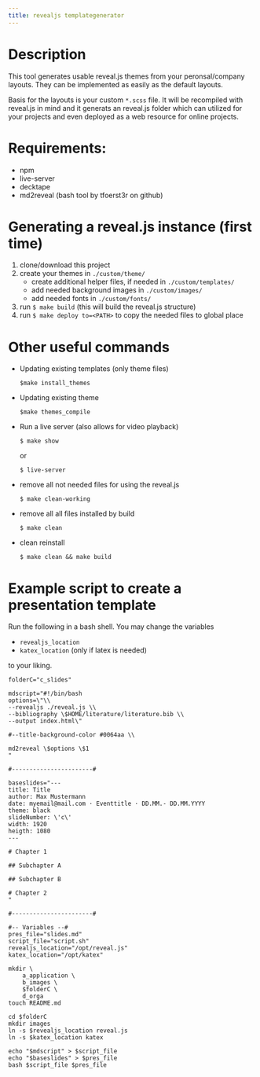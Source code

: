 ```yaml
---
title: revealjs templategenerator
---
```


# Description

This tool generates usable reveal.js themes from your peronsal/company layouts. They can be implemented as easily as 
the default layouts.

Basis for the layouts is your custom `*.scss` file. It will be recompiled with reveal.js in mind and it generats an 
reveal.js folder which can utilized for your projects and even deployed as a web resource for online projects.

# Requirements:

- npm
- live-server
- decktape
- md2reveal (bash tool by tfoerst3r on github)

# Generating a reveal.js instance (first time)

1) clone/download this project
1) create your themes in `./custom/theme/`
    - create additional helper files, if needed in `./custom/templates/`
    - add needed background images in `./custom/images/`
    - add needed fonts in `./custom/fonts/`
1) run `$ make build` (this will build the reveal.js structure)
1) run `$ make deploy to=<PATH>` to copy the needed files to global place

# Other useful commands

- Updating existing templates (only theme files)

    ~~~
    $make install_themes
    ~~~

- Updating existing theme

    ~~~
    $make themes_compile
    ~~~

- Run a live server (also allows for video playback)
    
    ~~~
    $ make show
    ~~~
    or
    ~~~
    $ live-server
    ~~~

- remove all not needed files for using the reveal.js

    ~~~
    $ make clean-working
    ~~~

- remove all all files installed by build 

    ~~~
    $ make clean
    ~~~

- clean reinstall

    ~~~
    $ make clean && make build
    ~~~


# Example script to create a presentation template

Run the following in a bash shell. You may change the variables

- `revealjs_location`
- `katex_location` (only if latex is needed)

to your liking. 

~~~
folderC="c_slides"

mdscript="#!/bin/bash
options=\"\\
--revealjs ./reveal.js \\
--bibliography \$HOME/literature/literature.bib \\
--output index.html\"

#--title-background-color #0064aa \\

md2reveal \$options \$1
"

#-----------------------#

baseslides="---
title: Title
author: Max Mustermann
date: myemail@mail.com · Eventtitle · DD.MM.- DD.MM.YYYY
theme: black
slideNumber: \'c\'
width: 1920
heigth: 1080
---

# Chapter 1

## Subchapter A

## Subchapter B

# Chapter 2
"

#-----------------------#

#-- Variables --#
pres_file="slides.md"
script_file="script.sh"
revealjs_location="/opt/reveal.js"
katex_location="/opt/katex"

mkdir \
    a_application \
    b_images \
    $folderC \
    d_orga
touch README.md

cd $folderC
mkdir images
ln -s $revealjs_location reveal.js
ln -s $katex_location katex

echo "$mdscript" > $script_file
echo "$baseslides" > $pres_file
bash $script_file $pres_file
~~~

